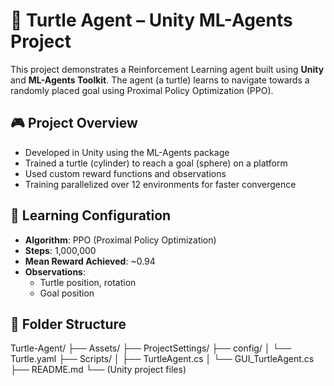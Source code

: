 # 🐢 Turtle Agent – Unity ML-Agents Project

This project demonstrates a Reinforcement Learning agent built using **Unity** and **ML-Agents Toolkit**. The agent (a turtle) learns to navigate towards a randomly placed goal using Proximal Policy Optimization (PPO).

## 🎮 Project Overview

- Developed in Unity using the ML-Agents package
- Trained a turtle (cylinder) to reach a goal (sphere) on a platform
- Used custom reward functions and observations
- Training parallelized over 12 environments for faster convergence

## 🧠 Learning Configuration

- **Algorithm**: PPO (Proximal Policy Optimization)
- **Steps**: 1,000,000
- **Mean Reward Achieved**: ~0.94
- **Observations**:
  - Turtle position, rotation
  - Goal position

## 📁 Folder Structure

Turtle-Agent/
├── Assets/
├── ProjectSettings/
├── config/
│ └── Turtle.yaml
├── Scripts/
│ ├── TurtleAgent.cs
│ └── GUI_TurtleAgent.cs
├── README.md
└── (Unity project files)

